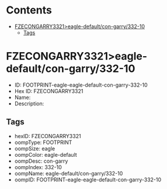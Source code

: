 



Contents
========

* [FZECONGARRY3321>eagle-default/con-garry/332-10](#fzecongarry3321eagle-defaultcon-garry332-10)
	* [Tags](#tags)

# FZECONGARRY3321>eagle-default/con-garry/332-10

- ID: FOOTPRINT-eagle-eagle-default-con-garry-332-10
- Hex ID: FZECONGARRY3321
- Name: 
- Description: 

## Tags

- hexID: FZECONGARRY3321
- oompType: FOOTPRINT
- oompSize: eagle
- oompColor: eagle-default
- oompDesc: con-garry
- oompIndex: 332-10
- oompName: eagle-default/con-garry/332-10
- oompID: FOOTPRINT-eagle-eagle-default-con-garry-332-10
